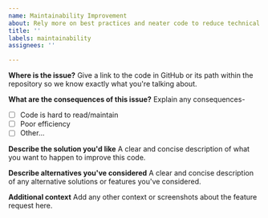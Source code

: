 ```yaml
---
name: Maintainability Improvement
about: Rely more on best practices and neater code to reduce technical debt
title: ''
labels: maintainability
assignees: ''

---
```


**Where is the issue?**
Give a link to the code in GitHub or its path within the repository so we know exactly what you're talking about.

**What are the consequences of this issue?**
Explain any consequences-
- [ ] Code is hard to read/maintain
- [ ] Poor efficiency
- [ ] Other...

**Describe the solution you'd like**
A clear and concise description of what you want to happen to improve this code.

**Describe alternatives you've considered**
A clear and concise description of any alternative solutions or features you've considered.

**Additional context**
Add any other context or screenshots about the feature request here.
